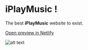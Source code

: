 # iPlayMusic !

The best **iPlayMusic** website to exist.

[Open preview in Netlify](https://www.iplaymusik.netlify.app)

![alt text](https://github.com/rts-cmk-opgaver/iPlayMusic/blob/master/iplaymusic.png "iPlayMusic hero")
